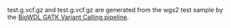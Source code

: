test.g.vcf.gz and test.g.vcf.gz are generated from the wgs2 test sample 
by the [BioWDL GATK Variant Calling pipeline](https://www.github.com/biowdl/gatk-variantcalling).

